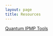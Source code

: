 ```yaml
---
layout: page
title: Resources
---
```


[Quantum IPMP Tools](/resources/ipmp-README.html)
<br><br>

